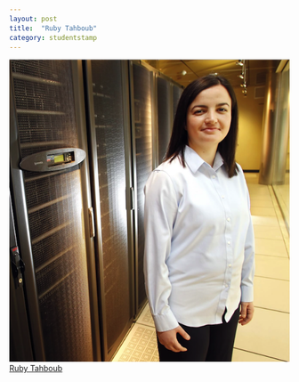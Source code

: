 ```yaml
---
layout: post
title:  "Ruby Tahboub"
category: studentstamp
---
```

<a href="https://www.cs.purdue.edu/homes/rtahboub/">
  <img src="assets/ruby.png" alt="Ruby Tahboub">
  <span class="student-name">Ruby Tahboub</span>
</a>
